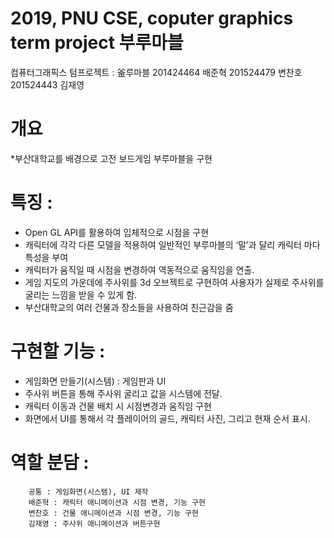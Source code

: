 # 2019, PNU CSE, coputer graphics term project 부루마블

컴퓨터그래픽스 텀프로젝트 : 釜루마블
201424464 배준혁
201524479 변찬호
201524443 김재영

# 개요
 *부산대학교를 배경으로 고전 보드게임 부루마블을 구현

# 특징 : 
* Open GL API를 활용하여 입체적으로 시점을 구현
* 캐릭터에 각각 다른 모델을 적용하여 일반적인 부루마블의 ‘말’과 달리 캐릭터 마다 특성을 부여
* 캐릭터가 움직일 때 시점을 변경하여 역동적으로 움직임을 연출.
* 게임 지도의 가운데에 주사위를 3d 오브젝트로 구현하여 사용자가 실제로 주사위를 굴리는 느낌을 받을 수 있게 함.
* 부산대학교의 여러 건물과 장소들을 사용하여 친근감을 줌

# 구현할 기능 :
* 게임화면 만들기(시스템) : 게임판과 UI
* 주사위 버튼을 통해 주사위 굴리고 값을 시스템에 전달.
* 캐릭터 이동과 건물 배치 시 시점변경과 움직임 구현
* 화면에서 UI를 통해서 각 플레이어의 골드, 캐릭터 사진, 그리고 현재 순서 표시.

# 역할 분담 :
		공통 : 게임화면(시스템), UI 제작
		배준혁 : 캐릭터 애니메이션과 시점 변경, 기능 구현
		변찬호 : 건물 애니메이션과 시점 변경, 기능 구현
		김재영 : 주사위 애니메이션과 버튼구현
